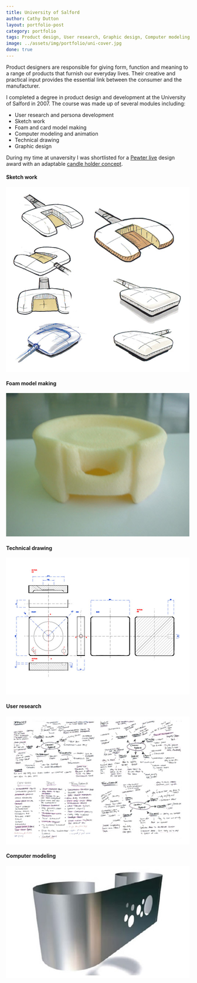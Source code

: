 ```yaml
---
title: University of Salford
author: Cathy Dutton
layout: portfolio-post
category: portfolio
tags: Product design, User research, Graphic design, Computer modeling, Model making, Autocad
image: ../assets/img/portfolio/uni-cover.jpg
done: true
---
```


<p class="highlight-quote">Product designers are responsible for giving form, function and meaning to a range of products that furnish our everyday lives. Their creative and practical input provides the essential link between the consumer and the manufacturer. </p>

<p>I completed a degree in product design and development at the University of Salford in 2007. The course was made up of several modules including:</p>

- User research and persona development
- Sketch work
- Foam and card model making
- Computer modeling and animation
- Technical drawing
- Graphic design

<p>During my time at unaversity I was shortlisted for a <a href="http://www.pewterers.org.uk/pewter_live/pewterlive.html">Pewter live</a> design award with an adaptable <a href="http://www.pewterers.org.uk/pewter_live/Pewter_Live_2007_catalogue.pdf">candle holder concept</a>.</p>


<section class="portfolio-images">
<div class="portfolio-piece-wrapper">
<h4>Sketch work</h4>
    <div class="portfolio-piece">
        <img src="../assets/img/portfolio/uni/sketching.jpg" class="portfolio-piece__img"  alt="Sketch work">
    </div>
</div>
<div class="portfolio-piece-wrapper">
<h4>Foam model making</h4>
    <div class="portfolio-piece">
        <img src="../assets/img/portfolio/uni/models.jpg" class="portfolio-piece__img"  alt="Model making">
    </div>
</div>
</section>

<section class="portfolio-images">
    <div class="portfolio-piece-wrapper">
    <h4>Technical drawing</h4>
        <div class="portfolio-piece">
            <img src="../assets/img/portfolio/uni/autocad.jpg" class="portfolio-piece__img"  alt="Technical drawing">
        </div>
    </div>
<div class="portfolio-piece-wrapper">
    <h4>User research</h4>
        <div class="portfolio-piece">
            <img src="../assets/img/portfolio/uni/user-research.jpg" class="portfolio-piece__img"  alt="User research">
        </div>
    </div>
</section>

<section class="portfolio-images">
    <div class="portfolio-piece-wrapper">
<h4>Computer modeling</h4>
    <div class="portfolio-piece">
        <img src="../assets/img/portfolio/uni/computer-modeling.jpg" class="portfolio-piece__img"  alt="Computer modeling">
    </div>
</div>
</section>












